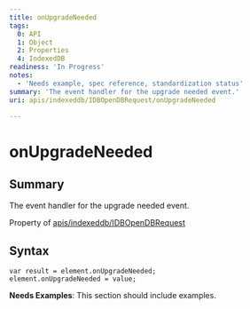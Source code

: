 ```yaml
---
title: onUpgradeNeeded
tags:
  0: API
  1: Object
  2: Properties
  4: IndexedDB
readiness: 'In Progress'
notes:
  - 'Needs example, spec reference, standardization status'
summary: 'The event handler for the upgrade needed event.'
uri: apis/indexeddb/IDBOpenDBRequest/onUpgradeNeeded

---
```

# onUpgradeNeeded

## Summary

The event handler for the upgrade needed event.

<span data-meta="applies_to" data-type="key">Property of <span data-type="value">[apis/indexeddb/IDBOpenDBRequest](/apis/indexeddb/IDBOpenDBRequest)</span></span>

## Syntax

``` {.js}
var result = element.onUpgradeNeeded;
element.onUpgradeNeeded = value;
```

**Needs Examples**: This section should include examples.

